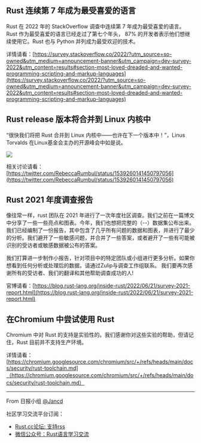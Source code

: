 ## Rust 连续第 7 年成为最受喜爱的语言

Rust 在 2022 年的 StackOverflow 调查中连续第 7 年成为最受喜爱的语言。Rust 作为最受喜爱的语言已经走过了第七个年头， 87% 的开发者表示他们想继续使用它。Rust 也与 Python 并列成为最受欢迎的技术。

详情请看：[https://survey.stackoverflow.co/2022/?utm_source=so-owned&utm_medium=announcement-banner&utm_campaign=dev-survey-2022&utm_content=results#section-most-loved-dreaded-and-wanted-programming-scripting-and-markup-languages](https://survey.stackoverflow.co/2022/?utm_source=so-owned&utm_medium=announcement-banner&utm_campaign=dev-survey-2022&utm_content=results#section-most-loved-dreaded-and-wanted-programming-scripting-and-markup-languages)

##  Rust release 版本将合并到 Linux 内核中

“很快我们将把 Rust 合并到 Linux 内核中——也许在下一个版本中！”，Linus Torvalds 在Linux基金会主办的开源峰会中如是说。

![](https://twitter.com/RebeccaRumbul/status/1539260141450797056/photo/1)

相关讨论请看：[https://twitter.com/RebeccaRumbul/status/1539260141450797056](https://twitter.com/RebeccaRumbul/status/1539260141450797056)

## Rust 2021 年度调查报告

像往常一样，rust 团队在 2021 年进行了一次年度社区调查。我们之前在一篇博文中分享了一些一些亮点和图表。今年，我们也想把完整的（--）数据集公布出来。我们已经编制了一份报告，其中包含了几乎所有问题的数据和图表，并进行了最少的分析。我们避开了一些敏感问题，并合并了一些答案，或者避开了一些有可能被识别的受访者或敏感数据被公布的答案。

我们打算进一步制作小报告，针对项目中的特定团队或小组进行更多分析。如果你想看到任何分析或处理后的数据，请通过Zulip与调查工作组联系。
我们要再次感谢所有的受访者、我们的翻译和其他帮助调查成功的人!

官博请看：[https://blog.rust-lang.org/inside-rust/2022/06/21/survey-2021-report.html](https://blog.rust-lang.org/inside-rust/2022/06/21/survey-2021-report.html)

## 在Chromium 中尝试使用 Rust

Chromium 中对 Rust 的支持是实验性的。我们感谢你对这些实验的帮助，但请记住，Rust 目前并不支持生产环境。

详情请看：[https://chromium.googlesource.com/chromium/src/+/refs/heads/main/docs/security/rust-toolchain.md]（https://chromium.googlesource.com/chromium/src/+/refs/heads/main/docs/security/rust-toolchain.md）

---

From 日报小组 [@Jancd](https://github.com/Jancd)

社区学习交流平台订阅：
- [Rust.cc论坛: 支持rss](https://rust.cc)
- [微信公众号：Rust语言学习交流](https://rust.cc/article?id=ed7c9379-d681-47cb-9532-0db97d883f62)